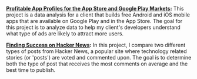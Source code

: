 **[Profitable App Profiles for the App Store and Google Play Markets](https://github.com/autgaard/data-science-misc-projects/blob/6d004505d8d0e3aa506cf7345fe3841a2a9c5e37/Profitable%20Apps.ipynb):** This project is a data analysis for a client that builds free Android and iOS mobile apps that are available on Google Play and in the App Store. The goal for this project is to analyze data to help my client's developers understand what type of ads are likely to attract more users.

**[Finding Success on Hacker News](https://github.com/autgaard/data-science-misc-projects/blob/d17d3ac994faf79192d71b409aaf209ac30bbb2c/Hacker%20News.ipynb):** In this project, I compare two different types of posts from Hacker News, a popular site where technology related stories (or 'posts') are voted and commented upon. The goal is to determine both the type of post that receives the most comments on average and the best time to publish.

